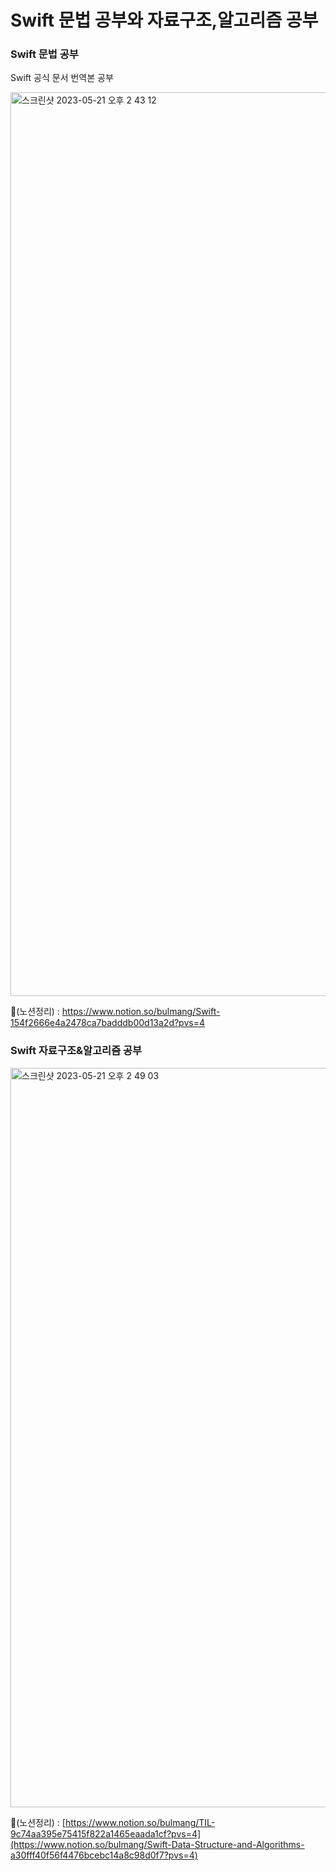 # Swift 문법 공부와 자료구조,알고리즘 공부

### Swift 문법 공부
Swift 공식 문서 번역본 공부

<img width="1446" alt="스크린샷 2023-05-21 오후 2 43 12" src="https://github.com/bulmang/Swift_Grammer/assets/114594496/6f8bcb46-0a13-47c9-b8c8-8d01ce0deae2">

📖(노션정리) : https://www.notion.so/bulmang/Swift-154f2666e4a2478ca7badddb00d13a2d?pvs=4

### Swift 자료구조&알고리즘 공부


<img width="1183" alt="스크린샷 2023-05-21 오후 2 49 03" src="https://github.com/bulmang/Swift_Grammer/assets/114594496/d8e45474-4e11-4c28-bf9c-a8d59a4a17a0">

📖(노션정리) : [https://www.notion.so/bulmang/TIL-9c74aa395e75415f822a1465eaada1cf?pvs=4](https://www.notion.so/bulmang/Swift-Data-Structure-and-Algorithms-a30fff40f56f4476bcebc14a8c98d0f7?pvs=4)
